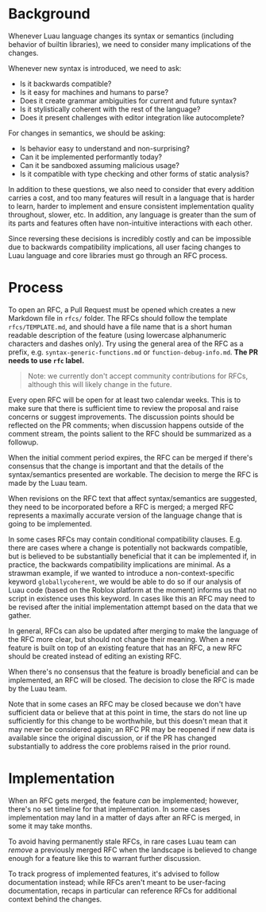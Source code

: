 Background
===

Whenever Luau language changes its syntax or semantics (including behavior of builtin libraries), we need to consider many implications of the changes.

Whenever new syntax is introduced, we need to ask:

- Is it backwards compatible?
- Is it easy for machines and humans to parse?
- Does it create grammar ambiguities for current and future syntax?
- Is it stylistically coherent with the rest of the language?
- Does it present challenges with editor integration like autocomplete?

For changes in semantics, we should be asking:

- Is behavior easy to understand and non-surprising?
- Can it be implemented performantly today?
- Can it be sandboxed assuming malicious usage?
- Is it compatible with type checking and other forms of static analysis?

In addition to these questions, we also need to consider that every addition carries a cost, and too many features will result in a language that is harder to learn, harder to implement and ensure consistent implementation quality throughout, slower, etc. In addition, any language is greater than the sum of its parts and features often have non-intuitive interactions with each other.

Since reversing these decisions is incredibly costly and can be impossible due to backwards compatibility implications, all user facing changes to Luau language and core libraries must go through an RFC process.

Process
===

To open an RFC, a Pull Request must be opened which creates a new Markdown file in `rfcs/` folder. The RFCs should follow the template `rfcs/TEMPLATE.md`, and should have a file name that is a short human readable description of the feature (using lowercase alphanumeric characters and dashes only). Try using the general area of the RFC as a prefix, e.g. `syntax-generic-functions.md` or `function-debug-info.md`. **The PR needs to use `rfc` label.**

> Note: we currently don't accept community contributions for RFCs, although this will likely change in the future.

Every open RFC will be open for at least two calendar weeks. This is to make sure that there is sufficient time to review the proposal and raise concerns or suggest improvements. The discussion points should be reflected on the PR comments; when discussion happens outside of the comment stream, the points salient to the RFC should be summarized as a followup.

When the initial comment period expires, the RFC can be merged if there's consensus that the change is important and that the details of the syntax/semantics presented are workable. The decision to merge the RFC is made by the Luau team.

When revisions on the RFC text that affect syntax/semantics are suggested, they need to be incorporated before a RFC is merged; a merged RFC represents a maximally accurate version of the language change that is going to be implemented.

In some cases RFCs may contain conditional compatibility clauses. E.g. there are cases where a change is potentially not backwards compatible, but is believed to be substantially beneficial that it can be implemented if, in practice, the backwards compatibility implications are minimal. As a strawman example, if we wanted to introduce a non-context-specific keyword `globallycoherent`, we would be able to do so if our analysis of Luau code (based on the Roblox platform at the moment) informs us that no script in existence uses this keyword. In cases like this an RFC may need to be revised after the initial implementation attempt based on the data that we gather.

In general, RFCs can also be updated after merging to make the language of the RFC more clear, but should not change their meaning. When a new feature is built on top of an existing feature that has an RFC, a new RFC should be created instead of editing an existing RFC.

When there's no consensus that the feature is broadly beneficial and can be implemented, an RFC will be closed. The decision to close the RFC is made by the Luau team.

Note that in some cases an RFC may be closed because we don't have sufficient data or believe that at this point in time, the stars do not line up sufficiently for this change to be worthwhile, but this doesn't mean that it may never be considered again; an RFC PR may be reopened if new data is available since the original discussion, or if the PR has changed substantially to address the core problems raised in the prior round.

Implementation
===

When an RFC gets merged, the feature *can* be implemented; however, there's no set timeline for that implementation. In some cases implementation may land in a matter of days after an RFC is merged, in some it may take months.

To avoid having permanently stale RFCs, in rare cases Luau team can *remove* a previously merged RFC when the landscape is believed to change enough for a feature like this to warrant further discussion.

To track progress of implemented features, it's advised to follow documentation instead; while RFCs aren't meant to be user-facing documentation, recaps in particular can reference RFCs for additional context behind the changes.
